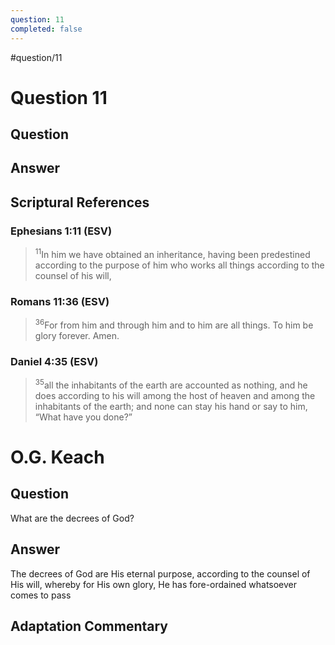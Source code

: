 ```yaml
---
question: 11
completed: false
---
```

#question/11
# Question 11

## Question


## Answer


## Scriptural References
### Ephesians 1:11 (ESV)
> <sup>11</sup>In him we have obtained an inheritance, having been predestined according to the purpose of him who works all things according to the counsel of his will,

### Romans 11:36 (ESV)
> <sup>36</sup>For from him and through him and to him are all things. To him be glory forever. Amen.

### Daniel 4:35 (ESV)
> <sup>35</sup>all the inhabitants of the earth are accounted as nothing, and he does according to his will among the host of heaven and among the inhabitants of the earth; and none can stay his hand or say to him, “What have you done?”

# O.G. Keach
## Question
What are the decrees of God?

## Answer
The decrees of God are His eternal purpose, according to the counsel of His will, whereby for His own glory, He has fore-ordained whatsoever comes to pass

## Adaptation Commentary

